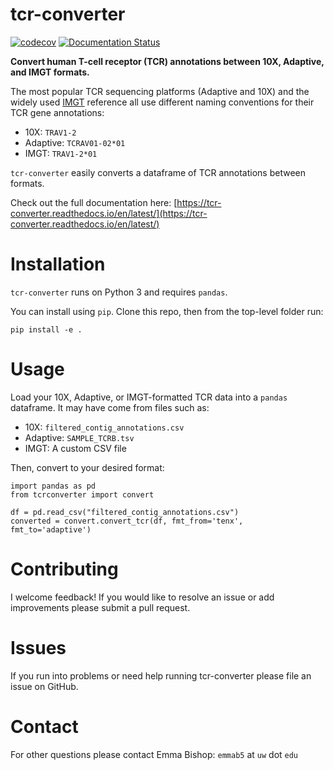 # tcr-converter
[![codecov](https://codecov.io/gh/emjbishop/tcr-converter/graph/badge.svg?token=BA25XH6BS2)](https://codecov.io/gh/emjbishop/tcr-converter)
[![Documentation Status](https://readthedocs.org/projects/tcr-converter/badge/?version=latest)](https://tcr-converter.readthedocs.io/en/latest/?badge=latest)

**Convert human T-cell receptor (TCR) annotations between 10X, Adaptive, and IMGT formats.**

The most popular TCR sequencing platforms (Adaptive and 10X) and the widely used [IMGT](https://www.imgt.org/IMGTindex/reference.php) reference all use different naming conventions for their TCR gene annotations:

* 10X: `TRAV1-2`
* Adaptive: `TCRAV01-02*01`
* IMGT: `TRAV1-2*01`

`tcr-converter` easily converts a dataframe of TCR annotations between formats.

Check out the full documentation here: [https://tcr-converter.readthedocs.io/en/latest/](https://tcr-converter.readthedocs.io/en/latest/)

# Installation

`tcr-converter` runs on Python 3 and requires `pandas`.

You can install using `pip`. Clone this repo, then from the top-level folder run:

```
pip install -e .
```

# Usage

Load your 10X, Adaptive, or IMGT-formatted TCR data into a `pandas` dataframe. It may have come from files such as:

* 10X: `filtered_contig_annotations.csv`
* Adaptive: `SAMPLE_TCRB.tsv`
* IMGT: A custom CSV file

Then, convert to your desired format:

```
import pandas as pd
from tcrconverter import convert

df = pd.read_csv("filtered_contig_annotations.csv")
converted = convert.convert_tcr(df, fmt_from='tenx', fmt_to='adaptive')
```

# Contributing

I welcome feedback! If you would like to resolve an issue or add improvements please submit a pull request.

# Issues

If you run into problems or need help running tcr-converter please file an issue on GitHub.

# Contact

For other questions please contact Emma Bishop: `emmab5` at `uw` dot `edu`
